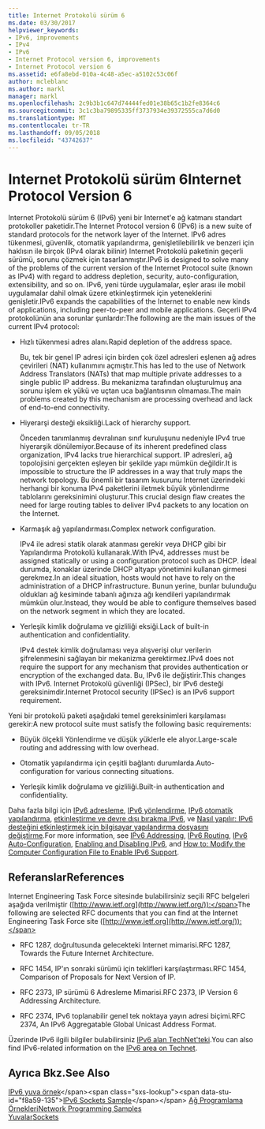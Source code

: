 ```yaml
---
title: Internet Protokolü sürüm 6
ms.date: 03/30/2017
helpviewer_keywords:
- IPv6, improvements
- IPv4
- IPv6
- Internet Protocol version 6, improvements
- Internet Protocol version 6
ms.assetid: e6fa8ebd-010a-4c48-a5ec-a5102c53c06f
author: mcleblanc
ms.author: markl
manager: markl
ms.openlocfilehash: 2c9b3b1c647d74444fed01e38b65c1b2fe8364c6
ms.sourcegitcommit: 3c1c3ba79895335ff3737934e39372555ca7d6d0
ms.translationtype: MT
ms.contentlocale: tr-TR
ms.lasthandoff: 09/05/2018
ms.locfileid: "43742637"
---
```

# <a name="internet-protocol-version-6"></a><span data-ttu-id="f8a59-102">Internet Protokolü sürüm 6</span><span class="sxs-lookup"><span data-stu-id="f8a59-102">Internet Protocol Version 6</span></span>
<span data-ttu-id="f8a59-103">Internet Protokolü sürüm 6 (IPv6) yeni bir Internet'e ağ katmanı standart protokoller paketidir.</span><span class="sxs-lookup"><span data-stu-id="f8a59-103">The Internet Protocol version 6 (IPv6) is a new suite of standard protocols for the network layer of the Internet.</span></span> <span data-ttu-id="f8a59-104">IPv6 adres tükenmesi, güvenlik, otomatik yapılandırma, genişletilebilirlik ve benzeri için haklısın ile birçok (IPv4 olarak bilinir) Internet Protokolü paketinin geçerli sürümü, sorunu çözmek için tasarlanmıştır.</span><span class="sxs-lookup"><span data-stu-id="f8a59-104">IPv6 is designed to solve many of the problems of the current version of the Internet Protocol suite (known as IPv4) with regard to address depletion, security, auto-configuration, extensibility, and so on.</span></span> <span data-ttu-id="f8a59-105">IPv6, yeni türde uygulamalar, eşler arası ile mobil uygulamalar dahil olmak üzere etkinleştirmek için yeteneklerini genişletir.</span><span class="sxs-lookup"><span data-stu-id="f8a59-105">IPv6 expands the capabilities of the Internet to enable new kinds of applications, including peer-to-peer and mobile applications.</span></span> <span data-ttu-id="f8a59-106">Geçerli IPv4 protokolünün ana sorunlar şunlardır:</span><span class="sxs-lookup"><span data-stu-id="f8a59-106">The following are the main issues of the current IPv4 protocol:</span></span>  
  
-   <span data-ttu-id="f8a59-107">Hızlı tükenmesi adres alanı.</span><span class="sxs-lookup"><span data-stu-id="f8a59-107">Rapid depletion of the address space.</span></span>  
  
     <span data-ttu-id="f8a59-108">Bu, tek bir genel IP adresi için birden çok özel adresleri eşlenen ağ adres çevirileri (NAT) kullanımını açmıştır.</span><span class="sxs-lookup"><span data-stu-id="f8a59-108">This has led to the use of Network Address Translators (NATs) that map multiple private addresses to a single public IP address.</span></span> <span data-ttu-id="f8a59-109">Bu mekanizma tarafından oluşturulmuş ana sorunu işlem ek yükü ve uçtan uca bağlantısının olmaması.</span><span class="sxs-lookup"><span data-stu-id="f8a59-109">The main problems created by this mechanism are processing overhead and lack of end-to-end connectivity.</span></span>  
  
-   <span data-ttu-id="f8a59-110">Hiyerarşi desteği eksikliği.</span><span class="sxs-lookup"><span data-stu-id="f8a59-110">Lack of hierarchy support.</span></span>  
  
     <span data-ttu-id="f8a59-111">Önceden tanımlanmış devralınan sınıf kuruluşunu nedeniyle IPv4 true hiyerarşik dönülemiyor.</span><span class="sxs-lookup"><span data-stu-id="f8a59-111">Because of its inherent predefined class organization, IPv4 lacks true hierarchical support.</span></span> <span data-ttu-id="f8a59-112">IP adresleri, ağ topolojisini gerçekten eşleyen bir şekilde yapı mümkün değildir.</span><span class="sxs-lookup"><span data-stu-id="f8a59-112">It is impossible to structure the IP addresses in a way that truly maps the network topology.</span></span> <span data-ttu-id="f8a59-113">Bu önemli bir tasarım kusurunu Internet üzerindeki herhangi bir konuma IPv4 paketlerini iletmek büyük yönlendirme tablolarını gereksinimini oluşturur.</span><span class="sxs-lookup"><span data-stu-id="f8a59-113">This crucial design flaw creates the need for large routing tables to deliver IPv4 packets to any location on the Internet.</span></span>  
  
-   <span data-ttu-id="f8a59-114">Karmaşık ağ yapılandırması.</span><span class="sxs-lookup"><span data-stu-id="f8a59-114">Complex network configuration.</span></span>  
  
     <span data-ttu-id="f8a59-115">IPv4 ile adresi statik olarak atanması gerekir veya DHCP gibi bir Yapılandırma Protokolü kullanarak.</span><span class="sxs-lookup"><span data-stu-id="f8a59-115">With IPv4, addresses must be assigned statically or using a configuration protocol such as DHCP.</span></span> <span data-ttu-id="f8a59-116">İdeal durumda, konaklar üzerinde DHCP altyapı yönetimini kullanan girmesi gerekmez.</span><span class="sxs-lookup"><span data-stu-id="f8a59-116">In an ideal situation, hosts would not have to rely on the administration of a DHCP infrastructure.</span></span> <span data-ttu-id="f8a59-117">Bunun yerine, bunlar bulunduğu oldukları ağ kesiminde tabanlı ağınıza ağı kendileri yapılandırmak mümkün olur.</span><span class="sxs-lookup"><span data-stu-id="f8a59-117">Instead, they would be able to configure themselves based on the network segment in which they are located.</span></span>  
  
-   <span data-ttu-id="f8a59-118">Yerleşik kimlik doğrulama ve gizliliği eksiği.</span><span class="sxs-lookup"><span data-stu-id="f8a59-118">Lack of built-in authentication and confidentiality.</span></span>  
  
     <span data-ttu-id="f8a59-119">IPv4 destek kimlik doğrulaması veya alışverişi olur verilerin şifrelenmesini sağlayan bir mekanizma gerektirmez.</span><span class="sxs-lookup"><span data-stu-id="f8a59-119">IPv4 does not require the support for any mechanism that provides authentication or encryption of the exchanged data.</span></span> <span data-ttu-id="f8a59-120">Bu, IPv6 ile değiştirir.</span><span class="sxs-lookup"><span data-stu-id="f8a59-120">This changes with IPv6.</span></span> <span data-ttu-id="f8a59-121">Internet Protokolü güvenliği (IPSec), bir IPv6 desteği gereksinimdir.</span><span class="sxs-lookup"><span data-stu-id="f8a59-121">Internet Protocol security (IPSec) is an IPv6 support requirement.</span></span>  
  
 <span data-ttu-id="f8a59-122">Yeni bir protokolü paketi aşağıdaki temel gereksinimleri karşılaması gerekir:</span><span class="sxs-lookup"><span data-stu-id="f8a59-122">A new protocol suite must satisfy the following basic requirements:</span></span>  
  
-   <span data-ttu-id="f8a59-123">Büyük ölçekli Yönlendirme ve düşük yüklerle ele alıyor.</span><span class="sxs-lookup"><span data-stu-id="f8a59-123">Large-scale routing and addressing with low overhead.</span></span>  
  
-   <span data-ttu-id="f8a59-124">Otomatik yapılandırma için çeşitli bağlantı durumlarda.</span><span class="sxs-lookup"><span data-stu-id="f8a59-124">Auto-configuration for various connecting situations.</span></span>  
  
-   <span data-ttu-id="f8a59-125">Yerleşik kimlik doğrulama ve gizliliği.</span><span class="sxs-lookup"><span data-stu-id="f8a59-125">Built-in authentication and confidentiality.</span></span>  
  
 <span data-ttu-id="f8a59-126">Daha fazla bilgi için [IPv6 adresleme](../../../docs/framework/network-programming/ipv6-addressing.md), [IPv6 yönlendirme](../../../docs/framework/network-programming/ipv6-routing.md), [IPv6 otomatik yapılandırma](../../../docs/framework/network-programming/ipv6-auto-configuration.md), [etkinleştirme ve devre dışı bırakma IPv6](../../../docs/framework/network-programming/enabling-and-disabling-ipv6.md), ve [Nasıl yapılır: IPv6 desteğini etkinleştirmek için bilgisayar yapılandırma dosyasını değiştirme](../../../docs/framework/network-programming/how-to-modify-the-computer-configuration-file-to-enable-ipv6-support.md).</span><span class="sxs-lookup"><span data-stu-id="f8a59-126">For more information, see [IPv6 Addressing](../../../docs/framework/network-programming/ipv6-addressing.md), [IPv6 Routing](../../../docs/framework/network-programming/ipv6-routing.md), [IPv6 Auto-Configuration](../../../docs/framework/network-programming/ipv6-auto-configuration.md), [Enabling and Disabling IPv6](../../../docs/framework/network-programming/enabling-and-disabling-ipv6.md), and [How to: Modify the Computer Configuration File to Enable IPv6 Support](../../../docs/framework/network-programming/how-to-modify-the-computer-configuration-file-to-enable-ipv6-support.md).</span></span>  
  
## <a name="references"></a><span data-ttu-id="f8a59-127">Referanslar</span><span class="sxs-lookup"><span data-stu-id="f8a59-127">References</span></span>  
 <span data-ttu-id="f8a59-128">Internet Engineering Task Force sitesinde bulabilirsiniz seçili RFC belgeleri aşağıda verilmiştir ([http://www.ietf.org](http://www.ietf.org/)):</span><span class="sxs-lookup"><span data-stu-id="f8a59-128">The following are selected RFC documents that you can find at the Internet Engineering Task Force site ([http://www.ietf.org](http://www.ietf.org/)):</span></span>  
  
-   <span data-ttu-id="f8a59-129">RFC 1287, doğrultusunda gelecekteki Internet mimarisi.</span><span class="sxs-lookup"><span data-stu-id="f8a59-129">RFC 1287, Towards the Future Internet Architecture.</span></span>  
  
-   <span data-ttu-id="f8a59-130">RFC 1454, IP'ın sonraki sürümü için teklifleri karşılaştırması.</span><span class="sxs-lookup"><span data-stu-id="f8a59-130">RFC 1454, Comparison of Proposals for Next Version of IP.</span></span>  
  
-   <span data-ttu-id="f8a59-131">RFC 2373, IP sürümü 6 Adresleme Mimarisi.</span><span class="sxs-lookup"><span data-stu-id="f8a59-131">RFC 2373, IP Version 6 Addressing Architecture.</span></span>  
  
-   <span data-ttu-id="f8a59-132">RFC 2374, IPv6 toplanabilir genel tek noktaya yayın adresi biçimi.</span><span class="sxs-lookup"><span data-stu-id="f8a59-132">RFC 2374, An IPv6 Aggregatable Global Unicast Address Format.</span></span>  
  
 <span data-ttu-id="f8a59-133">Üzerinde IPv6 ilgili bilgiler bulabilirsiniz [IPv6 alan TechNet'teki](https://go.microsoft.com/fwlink/?LinkID=179658).</span><span class="sxs-lookup"><span data-stu-id="f8a59-133">You can also find IPv6-related information on the [IPv6 area on Technet](https://go.microsoft.com/fwlink/?LinkID=179658).</span></span>  
  
## <a name="see-also"></a><span data-ttu-id="f8a59-134">Ayrıca Bkz.</span><span class="sxs-lookup"><span data-stu-id="f8a59-134">See Also</span></span>  
 <span data-ttu-id="f8a59-135">[IPv6 yuva örnek](https://msdn.microsoft.com/library/ms180981(v=vs.85).aspx)</span><span class="sxs-lookup"><span data-stu-id="f8a59-135">[IPv6 Sockets Sample](https://msdn.microsoft.com/library/ms180981(v=vs.85).aspx)</span></span>  
 [<span data-ttu-id="f8a59-136">Ağ Programlama Örnekleri</span><span class="sxs-lookup"><span data-stu-id="f8a59-136">Network Programming Samples</span></span>](../../../docs/framework/network-programming/network-programming-samples.md)  
 [<span data-ttu-id="f8a59-137">Yuvalar</span><span class="sxs-lookup"><span data-stu-id="f8a59-137">Sockets</span></span>](../../../docs/framework/network-programming/sockets.md)
